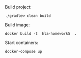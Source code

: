 Build project:
```
./gradlew clean build
```
Build image:
```
docker build -t  hla-homework5  .
```

Start containers:
```
docker-compose up
```
